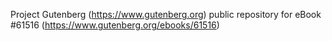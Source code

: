 Project Gutenberg (https://www.gutenberg.org) public repository for eBook #61516 (https://www.gutenberg.org/ebooks/61516)
